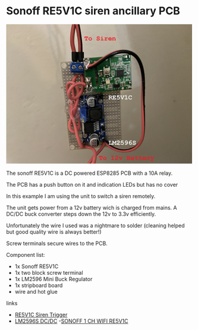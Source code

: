 #  Sonoff RE5V1C siren ancillary PCB

[<img src="img/IMG_2320.JPG" width="500"/>](img/IMG_2320.JPG)

The sonoff RE5V1C is a DC powered ESP8285 PCB with a 10A relay.

The PCB has a push button on it and indication LEDs but has no cover

In this example I am using the unit to switch a siren remotely.

The unit gets power from a 12v battery wich is charged from mains. 
A DC/DC buck converter steps down the 12v to 3.3v efficiently.

Unfortunately the wire I used was a nightmare to solder (cleaning helped but good quality wire is always better!)

Screw terminals secure wires to the PCB.

Component list:
- 1x Sonoff RE5V1C
- 1x two block screw terminal
- 1x LM2596 Mini Buck Regulator
- 1x stripboard board
- wire and hot glue


links
- [RE5V1C Siren Trigger](https://tutorials.techrad.co.za/2022/12/29/re5v1c-siren-trigger)
- [LM2596S DC/DC](https://www.communica.co.za/products/hkd-adj-dc-dc-module-3a-1-5-35v)
-[SONOFF 1 CH WIFI RE5V1C](https://www.communica.co.za/products/sonoff-1-ch-wifi-w-l-5v-relay)
